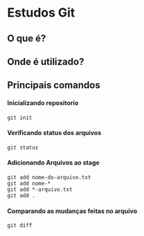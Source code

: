 # Estudos Git

## O que é?

## Onde é utilizado?

## Principais comandos

#### Inicializando repositorio
```
git init
```

#### Verificando status dos arquivos
```
git status
```

#### Adicionando Arquivos ao stage
```
git add nome-do-arquivo.txt
git add nome-*
git add *-arquivo.txt               
git add .
```

#### Comparando as mudanças feitas no arquivo
```
git diff
```